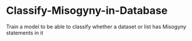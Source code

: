 # Classify-Misogyny-in-Database

Train a model to be able to classify whether a dataset or list has Misogyny statements in it

